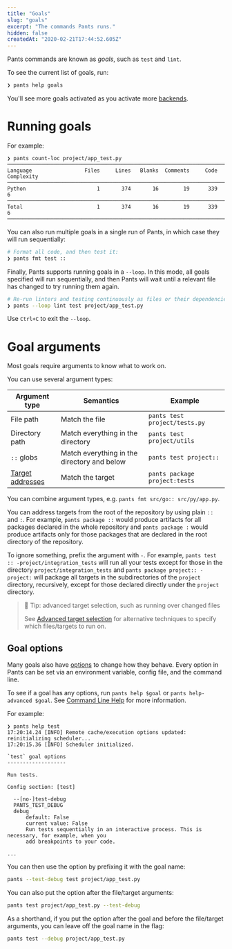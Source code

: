 ```yaml
---
title: "Goals"
slug: "goals"
excerpt: "The commands Pants runs."
hidden: false
createdAt: "2020-02-21T17:44:52.605Z"
---
```


Pants commands are known as _goals_, such as `test` and `lint`.

To see the current list of goals, run:

```bash
❯ pants help goals
```

You'll see more goals activated as you activate more [backends](doc:enabling-backends).

# Running goals

For example:

```
❯ pants count-loc project/app_test.py
───────────────────────────────────────────────────────────────────────────────
Language                 Files     Lines   Blanks  Comments     Code Complexity
───────────────────────────────────────────────────────────────────────────────
Python                       1       374       16        19      339          6
───────────────────────────────────────────────────────────────────────────────
Total                        1       374       16        19      339          6
───────────────────────────────────────────────────────────────────────────────
```

You can also run multiple goals in a single run of Pants, in which case they will run sequentially:

```bash
# Format all code, and then test it:
❯ pants fmt test ::
```

Finally, Pants supports running goals in a `--loop`. In this mode, all goals specified will run sequentially, and then Pants will wait until a relevant file has changed to try running them again.

```bash
# Re-run linters and testing continuously as files or their dependencies change:
❯ pants --loop lint test project/app_test.py
```

Use `Ctrl+C` to exit the `--loop`.

# Goal arguments

Most goals require arguments to know what to work on.

You can use several argument types:

| Argument type                   | Semantics                                   | Example                       |
| ------------------------------- | ------------------------------------------- | ----------------------------- |
| File path                       | Match the file                              | `pants test project/tests.py` |
| Directory path                  | Match everything in the directory           | `pants test project/utils`    |
| `::` globs                      | Match everything in the directory and below | `pants test project::`        |
| [Target addresses](doc:targets) | Match the target                            | `pants package project:tests` |

You can combine argument types, e.g. `pants fmt src/go:: src/py/app.py`.

You can address targets from the root of the repository by using plain `::` and `:`. For example, `pants package ::` would produce artifacts for all packages declared in the whole repository and `pants package :` would produce artifacts only for those packages that are declared in the root directory of the repository.

To ignore something, prefix the argument with `-`. For example, `pants test :: -project/integration_tests` will run all your tests except for those in the directory `project/integration_tests` and `pants package project:: -project:` will package all targets in the subdirectories of the `project` directory, recursively, except for those declared directly under the `project` directory.

> 📘 Tip: advanced target selection, such as running over changed files
>
> See [Advanced target selection](doc:advanced-target-selection) for alternative techniques to specify which files/targets to run on.

## Goal options

Many goals also have [options](doc:options) to change how they behave. Every option in Pants can be set via an environment variable, config file, and the command line.

To see if a goal has any options, run `pants help $goal` or `pants help-advanced $goal`. See [Command Line Help](doc:getting-help) for more information.

For example:

```
❯ pants help test
17:20:14.24 [INFO] Remote cache/execution options updated: reinitializing scheduler...
17:20:15.36 [INFO] Scheduler initialized.

`test` goal options
-------------------

Run tests.

Config section: [test]

  --[no-]test-debug
  PANTS_TEST_DEBUG
  debug
      default: False
      current value: False
      Run tests sequentially in an interactive process. This is necessary, for example, when you
      add breakpoints to your code.

...
```

You can then use the option by prefixing it with the goal name:

```bash
pants --test-debug test project/app_test.py
```

You can also put the option after the file/target arguments:

```bash
pants test project/app_test.py --test-debug
```

As a shorthand, if you put the option after the goal and before the file/target arguments, you can leave off the goal name in the flag:

```bash
pants test --debug project/app_test.py
```
